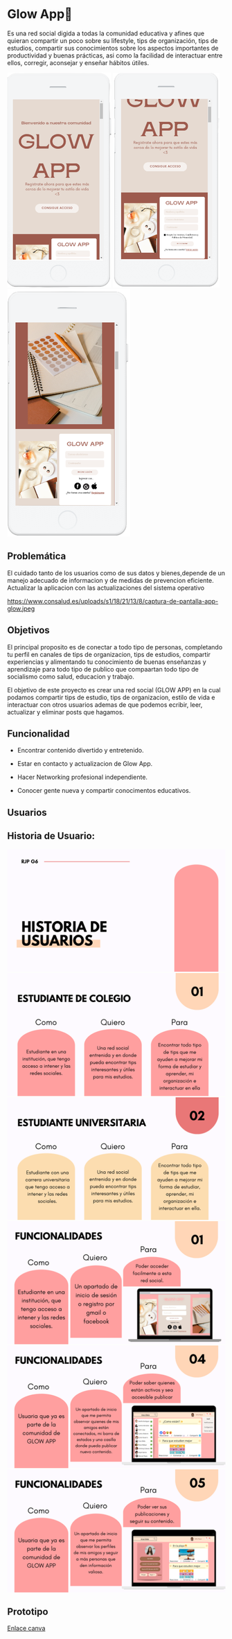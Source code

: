 # Glow App🌿
Es una red social digida a todas la comunidad educativa y afines que quieran compartir un poco sobre su lifestyle, tips de organización, tips de estudios, compartir sus conocimientos sobre los aspectos importantes de productividad y buenas prácticas, asi como la facilidad de interactuar entre ellos, corregir, aconsejar y enseñar hábitos útiles.

![Image text](https://github.com/RadiaJoyG6/Proyecto-unidad-4/blob/main/image-removebg-preview.png) ![Image text](https://github.com/RadiaJoyG6/Proyecto-unidad-4/blob/main/image-removebg-preview%20(1).png) ![Image text](https://github.com/RadiaJoyG6/Proyecto-unidad-4/blob/main/image-removebg-preview%20(2).png)

## Problemática

El cuidado tanto de los usuarios como de sus datos y bienes,depende de un manejo adecuado de informacion y de medidas de prevencion  eficiente.
Actualizar la aplicacion con las actualizaciones del sistema operativo

https://www.consalud.es/uploads/s1/18/21/13/8/captura-de-pantalla-app-glow.jpeg

## Objetivos

El principal proposito es de conectar a todo tipo de personas, completando tu perfil en canales de tips de organizacion, tips de estudios, compartir experiencias y alimentando tu conocimiento de buenas enseñanzas y aprendizaje para todo tipo de publico que compaartan todo tipo de socialismo como salud, educacion y trabajo.


El objetivo de este proyecto es crear una red social (GLOW APP) en la cual  podamos compartir tips de estudio, tips de organizacion, estilo de vida  e interactuar con otros usuarios ademas  de que podemos ecribir, leer, actualizar y eliminar posts que hagamos.


## Funcionalidad

* Encontrar contenido divertido y entretenido.
 
* Estar en contacto y actualizacion de Glow App.
 
* Hacer Networking profesional independiente.
 
* Conocer gente nueva y compartir conocimentos educativos.


## Usuarios

## Historia de Usuario:
![Image text](https://github.com/RadiaJoyG6/Proyecto-unidad-4/blob/main/1.png)
![Image text](https://github.com/RadiaJoyG6/Proyecto-unidad-4/blob/main/2.png)
![Image text](https://github.com/RadiaJoyG6/Proyecto-unidad-4/blob/main/3.png)
![Image text](https://github.com/RadiaJoyG6/Proyecto-unidad-4/blob/main/4.png)
![Image text](https://github.com/RadiaJoyG6/Proyecto-unidad-4/blob/main/5.png)
![Image text](https://github.com/RadiaJoyG6/Proyecto-unidad-4/blob/main/6.png)

## Prototipo
[Enlace canva](https://www.canva.com/design/DAFcvxcZ8y4/Uh-8tGcEC3VJ4Z05Do0qpw/view?utm_content=DAFcvxcZ8y4&utm_campaign=designshare&utm_medium=link2&utm_source=sharebutton)
